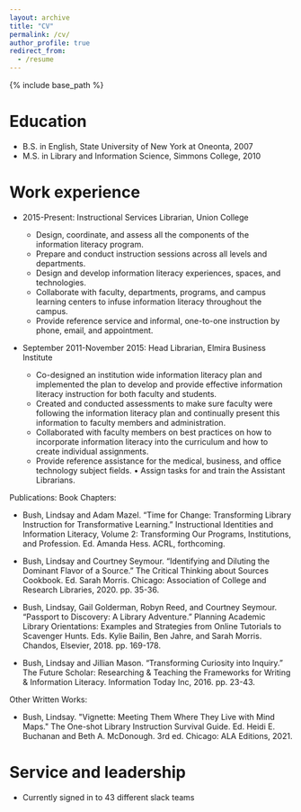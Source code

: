 ```yaml
---
layout: archive
title: "CV"
permalink: /cv/
author_profile: true
redirect_from:
  - /resume
---
```


{% include base_path %}

Education
======
* B.S. in English, State University of New York at Oneonta, 2007
* M.S. in Library and Information Science, Simmons College, 2010

Work experience
======
* 2015-Present: Instructional Services Librarian, Union College
  * Design, coordinate, and assess all the components of the information literacy program.
  * Prepare and conduct instruction sessions across all levels and departments.
  * Design and develop information literacy experiences, spaces, and technologies.
  * Collaborate with faculty, departments, programs, and campus learning centers to infuse information literacy throughout the campus. 
  * Provide reference service and informal, one-to-one instruction by phone, email, and appointment.

* September 2011-November 2015: Head Librarian, Elmira Business Institute
  * Co-designed an institution wide information literacy plan and implemented the plan to develop and provide effective information literacy instruction for both faculty and students.
  * Created and conducted assessments to make sure faculty were following the information literacy plan and continually present this information to faculty members and administration.
  * Collaborated with faculty members on best practices on how to incorporate information literacy into the curriculum and how to create individual assignments.
  * Provide reference assistance for the medical, business, and office technology subject fields.
•	Assign tasks for and train the Assistant Librarians.

Publications:
Book Chapters:
* Bush, Lindsay and Adam Mazel. “Time for Change: Transforming Library Instruction for Transformative Learning.” Instructional Identities and Information Literacy, Volume 2: Transforming Our Programs, Institutions, and Profession. Ed. Amanda Hess. ACRL, forthcoming.

* Bush, Lindsay and Courtney Seymour. “Identifying and Diluting the Dominant Flavor of a Source.” The Critical Thinking about Sources Cookbook. Ed. Sarah Morris. Chicago: Association of College and Research Libraries, 2020. pp. 35-36.

* Bush, Lindsay, Gail Golderman, Robyn Reed, and Courtney Seymour. “Passport to Discovery: A Library Adventure.” Planning Academic Library Orientations: Examples and Strategies from Online Tutorials to Scavenger Hunts. Eds. Kylie Bailin, Ben Jahre, and Sarah Morris. Chandos, Elsevier, 2018. pp. 169-178.

* Bush, Lindsay and Jillian Mason. “Transforming Curiosity into Inquiry.” The Future Scholar: Researching & Teaching the Frameworks for Writing & Information Literacy. Information Today Inc, 2016. pp. 23-43.

Other Written Works: 
* Bush, Lindsay. "Vignette: Meeting Them Where They Live with Mind Maps." The One-shot Library Instruction Survival Guide. Ed. Heidi E. Buchanan and Beth A. McDonough. 3rd ed. Chicago: ALA Editions, 2021.

Service and leadership
======
* Currently signed in to 43 different slack teams
